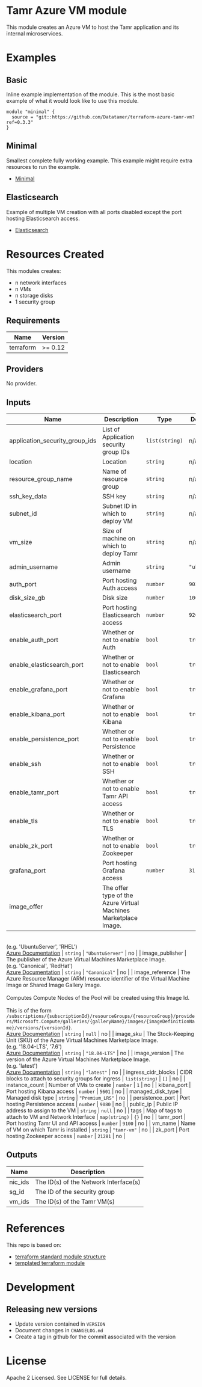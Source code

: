 # Tamr Azure VM module

This module creates an Azure VM to host the Tamr application and its
internal microservices.

# Examples
## Basic
Inline example implementation of the module.  This is the most basic example of what it would look like to use this module.
```
module "minimal" {
  source = "git::https://github.com/Datatamer/terraform-azure-tamr-vm?ref=0.3.3"
}
```
## Minimal
Smallest complete fully working example. This example might require extra resources to run the example.
- [Minimal](https://github.com/Datatamer/terraform-azure-tamr-vm/tree/master/examples/minimal)

## Elasticsearch
Example of multiple VM creation with all ports disabled except the port hosting Elasticsearch access.
- [Elasticsearch](https://github.com/Datatamer/terraform-azure-tamr-vm/tree/master/examples/elasticsearch)

# Resources Created
This modules creates:
* n network interfaces
* n VMs
* n storage disks
* 1 security group

<!-- BEGINNING OF PRE-COMMIT-TERRAFORM DOCS HOOK -->
## Requirements

| Name | Version |
|------|---------|
| terraform | >= 0.12 |

## Providers

No provider.

## Inputs

| Name | Description | Type | Default | Required |
|------|-------------|------|---------|:--------:|
| application\_security\_group\_ids | List of Application security group IDs | `list(string)` | n/a | yes |
| location | Location | `string` | n/a | yes |
| resource\_group\_name | Name of resource group | `string` | n/a | yes |
| ssh\_key\_data | SSH key | `string` | n/a | yes |
| subnet\_id | Subnet ID in which to deploy VM | `string` | n/a | yes |
| vm\_size | Size of machine on which to deploy Tamr | `string` | n/a | yes |
| admin\_username | Admin username | `string` | `"ubuntu"` | no |
| auth\_port | Port hosting Auth access | `number` | `9020` | no |
| disk\_size\_gb | Disk size | `number` | `1000` | no |
| elasticsearch\_port | Port hosting Elasticsearch access | `number` | `9200` | no |
| enable\_auth\_port | Whether or not to enable Auth | `bool` | `true` | no |
| enable\_elasticsearch\_port | Whether or not to enable Elasticsearch | `bool` | `true` | no |
| enable\_grafana\_port | Whether or not to enable Grafana | `bool` | `true` | no |
| enable\_kibana\_port | Whether or not to enable Kibana | `bool` | `true` | no |
| enable\_persistence\_port | Whether or not to enable Persistence | `bool` | `true` | no |
| enable\_ssh | Whether or not to enable SSH | `bool` | `true` | no |
| enable\_tamr\_port | Whether or not to enable Tamr API access | `bool` | `true` | no |
| enable\_tls | Whether or not to enable TLS | `bool` | `true` | no |
| enable\_zk\_port | Whether or not to enable Zookeeper | `bool` | `true` | no |
| grafana\_port | Port hosting Grafana access | `number` | `31101` | no |
| image\_offer | The offer type of the Azure Virtual Machines Marketplace Image.
<br>  (e.g. 'UbuntuServer', 'RHEL')
<br>  [Azure Documentation](https://docs.microsoft.com/en-us/dotnet/api/microsoft.azure.batch.imagereference.offer) | `string` | `"UbuntuServer"` | no |
| image\_publisher | The publisher of the Azure Virtual Machines Marketplace Image.
<br>  (e.g. 'Canonical', 'RedHat')
<br>  [Azure Documentation](https://docs.microsoft.com/en-us/dotnet/api/microsoft.azure.batch.imagereference.publisher) | `string` | `"Canonical"` | no |
| image\_reference | The Azure Resource Manager (ARM) resource identifier of the Virtual Machine Image or Shared Image Gallery Image.  
<br>  Computes Compute Nodes of the Pool will be created using this Image Id.  
<br>  This is of the form `/subscriptions/{subscriptionId}/resourceGroups/{resourceGroup}/providers/Microsoft.Compute/galleries/{galleryName}/images/{imageDefinitionName}/versions/{versionId}`.
<br>  [Azure Documentation](https://docs.microsoft.com/en-us/dotnet/api/microsoft.azure.batch.imagereference.virtualmachineimageid) | `string` | `null` | no |
| image\_sku | The Stock-Keeping Unit (SKU) of the Azure Virtual Machines Marketplace Image.
<br>  (e.g. '18.04-LTS', '7.6')
<br>  [Azure Documentation](https://docs.microsoft.com/en-us/dotnet/api/microsoft.azure.batch.imagereference.sku) | `string` | `"18.04-LTS"` | no |
| image\_version | The version of the Azure Virtual Machines Marketplace Image.
<br>  (e.g. 'latest')
<br>  [Azure Documentation](https://docs.microsoft.com/en-us/dotnet/api/microsoft.azure.batch.imagereference.version) | `string` | `"latest"` | no |
| ingress\_cidr\_blocks | CIDR blocks to attach to security groups for ingress | `list(string)` | `[]` | no |
| instance\_count | Number of VMs to create | `number` | `1` | no |
| kibana\_port | Port hosting Kibana access | `number` | `5601` | no |
| managed\_disk\_type | Managed disk type | `string` | `"Premium_LRS"` | no |
| persistence\_port | Port hosting Persistence access | `number` | `9080` | no |
| public\_ip | Public IP address to assign to the VM | `string` | `null` | no |
| tags | Map of tags to attach to VM and Network Interface | `map(string)` | `{}` | no |
| tamr\_port | Port hosting Tamr UI and API access | `number` | `9100` | no |
| vm\_name | Name of VM on which Tamr is installed | `string` | `"tamr-vm"` | no |
| zk\_port | Port hosting Zookeeper access | `number` | `21281` | no |

## Outputs

| Name | Description |
|------|-------------|
| nic\_ids | The ID(s) of the Network Interface(s) |
| sg\_id | The ID of the security group |
| vm\_ids | The ID(s) of the Tamr VM(s) |

<!-- END OF PRE-COMMIT-TERRAFORM DOCS HOOK -->

# References
This repo is based on:
* [terraform standard module structure](https://www.terraform.io/docs/modules/index.html#standard-module-structure)
* [templated terraform module](https://github.com/tmknom/template-terraform-module)

# Development
## Releasing new versions
* Update version contained in `VERSION`
* Document changes in `CHANGELOG.md`
* Create a tag in github for the commit associated with the version

# License
Apache 2 Licensed. See LICENSE for full details.
